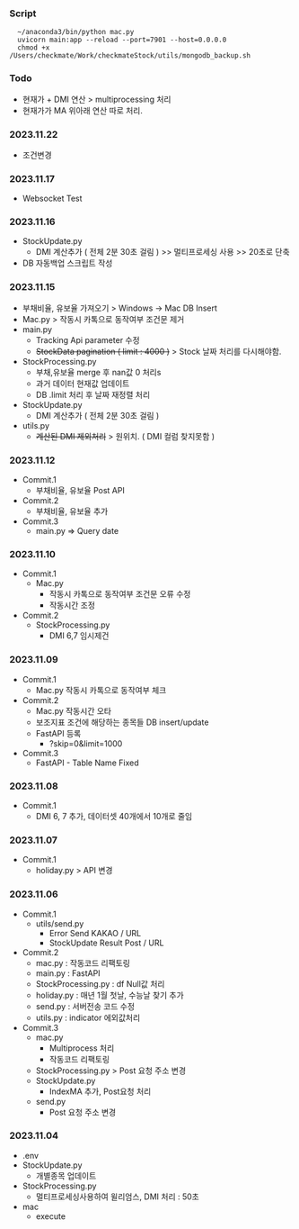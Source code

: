 ### Script
``` 
  ~/anaconda3/bin/python mac.py
  uvicorn main:app --reload --port=7901 --host=0.0.0.0
  chmod +x /Users/checkmate/Work/checkmateStock/utils/mongodb_backup.sh
```

### Todo
- 현재가 + DMI 연산 > multiprocessing 처리
- 현재가가 MA 위아래 연산 따로 처리. 

### 2023.11.22
- 조건변경

### 2023.11.17
- Websocket Test

### 2023.11.16
- StockUpdate.py
  - DMI 계산추가 ( 전체 2분 30초 걸림 ) >> 멀티프로세싱 사용 >> 20초로 단축
- DB 자동백업 스크립트 작성

### 2023.11.15
- 부채비율, 유보율 가져오기 > Windows -> Mac DB Insert
- Mac.py > 작동시 카톡으로 동작여부 조건문 제거
- main.py
  - Tracking Api parameter 수정
  - ~~StockData pagination ( limit : 4000 )~~ > Stock 날짜 처리를 다시해야함.
- StockProcessing.py
  - 부채,유보율 merge 후 nan값 0 처리s
  - 과거 데이터 현재값 업데이트
  - DB .limit 처리 후 날짜 재정렬 처리
- StockUpdate.py
  - DMI 계산추가 ( 전체 2분 30초 걸림 )
- utils.py
  - ~~계산된 DMI 제외처리~~ > 원위치. ( DMI 컬럼 찾지못함 )

### 2023.11.12
- Commit.1
  - 부채비율, 유보율 Post API
- Commit.2 
  - 부채비율, 유보율 추가
- Commit.3
  - main.py => Query date

### 2023.11.10
- Commit.1
  - Mac.py 
    - 작동시 카톡으로 동작여부 조건문 오류 수정
    - 작동시간 조정
- Commit.2
  - StockProcessing.py
    - DMI 6,7 임시제건

### 2023.11.09
- Commit.1
  - Mac.py 작동시 카톡으로 동작여부 체크
- Commit.2
  - Mac.py 작동시간 오타
  - 보조지표 조건에 해당하는 종목들 DB insert/update
  - FastAPI 등록 
    - ?skip=0&limit=1000
- Commit.3
  - FastAPI - Table Name Fixed

### 2023.11.08
- Commit.1
  - DMI 6, 7 추가, 데이터셋 40개에서 10개로 줄임

### 2023.11.07
- Commit.1
  - holiday.py > API 변경

### 2023.11.06
- Commit.1
  - utils/send.py
    - Error Send KAKAO / URL
    - StockUpdate Result Post / URL
- Commit.2
  - mac.py : 작동코드 리팩토링
  - main.py : FastAPI
  - StockProcessing.py : df Null값 처리
  - holiday.py : 매년 1월 첫날, 수능날 찾기 추가
  - send.py : 서버전송 코드 수정
  - utils.py : indicator 에외값처리
- Commit.3
  - mac.py
    - Multiprocess 처리
    - 작동코드 리팩토링
  - StockProcessing.py > Post 요청 주소 변경
  - StockUpdate.py
    - IndexMA 추가, Post요청 처리
  - send.py
    - Post 요청 주소 변경

### 2023.11.04
- .env
- StockUpdate.py
  - 개별종목 업데이트
- StockProcessing.py
  - 멀티프로세싱사용하여 윌리엄스, DMI 처리 : 50초
- mac
  - execute